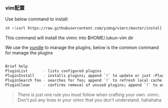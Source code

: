 ### vim配置

Use below command to install:
```sh
sh <(curl https://raw.githubusercontent.com/yimng/vimrc/master/install.sh -L)
```
This command will install the vimrc into $HOME/.lukun-vim dir

We use the [vundle](https://github.com/VundleVim/Vundle.vim) to manage the plugins, below is the common command for manage the plugins
```sh

Brief help
PluginList       - lists configured plugins
PluginInstall    - installs plugins; append `!` to update or just :PluginUpdate
PluginSearch foo - searches for foo; append `!` to refresh local cache
PluginClean      - confirms removal of unused plugins; append `!` to auto-approve remova
```
>There is just one rule you must follow when crafting your own .vimrc.
>Don't put any lines in your vimrc that you don't understand.
> hahahaha
